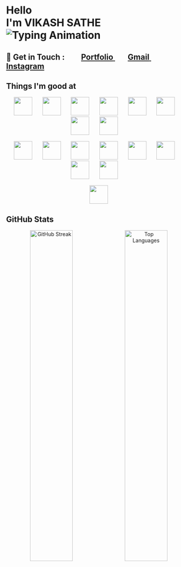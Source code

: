 <!-- Profile Header -->
<h1>
  Hello<br>
  I'm VIKASH SATHE <br>
 <img src="https://readme-typing-svg.demolab.com?font=Roboto&size=35&color=FFE066&vCenter=true&width=450&lines=Full+Stack+Developer;MERN+Stack+Developer;Frontend+Developer;Backend+Developer" alt="Typing Animation" />
</h1>


<h2>💚 Get in Touch : &nbsp;&nbsp;&nbsp;&nbsp;&nbsp;&nbsp;&nbsp;
    <a href="https://vikashsathe-portfolio.netlify.app" target="_blank">
<strong>Portfolio</strong>
  </a>
  &nbsp;&nbsp;&nbsp;&nbsp;&nbsp;&nbsp;
    <a href="mailto:vikashsathe83@gmail.com" target="_blank">
    <strong>Gmail</strong>
  </a>
  &nbsp;&nbsp;&nbsp;&nbsp;&nbsp;&nbsp;
    <a href="https://www.instagram.com/yourusername" target="_blank">
   <strong>Instagram</strong>
  </a>
</h2>

<h2>Things I'm good at </h2>
<p align="center">
  <img src="https://skillicons.dev/icons?i=html" width="50" height="50" />&nbsp;&nbsp;&nbsp;&nbsp;&nbsp;&nbsp;
  <img src="https://skillicons.dev/icons?i=css" width="50" height="50" />&nbsp;&nbsp;&nbsp;&nbsp;&nbsp;&nbsp;
  <img src="https://skillicons.dev/icons?i=javascript" width="50" height="50" />&nbsp;&nbsp;&nbsp;&nbsp;&nbsp;&nbsp;
  <img src="https://skillicons.dev/icons?i=react" width="50" height="50" />&nbsp;&nbsp;&nbsp;&nbsp;&nbsp;&nbsp;
  <img src="https://skillicons.dev/icons?i=nodejs" width="50" height="50" />&nbsp;&nbsp;&nbsp;&nbsp;&nbsp;&nbsp;
  <img src="https://skillicons.dev/icons?i=express" width="50" height="50" />&nbsp;&nbsp;&nbsp;&nbsp;&nbsp;&nbsp;
  <img src="https://skillicons.dev/icons?i=mongodb" width="50" height="50" />&nbsp;&nbsp;&nbsp;&nbsp;&nbsp;&nbsp;
  <img src="https://skillicons.dev/icons?i=tailwind" width="50" height="50" />&nbsp;&nbsp;&nbsp;&nbsp;&nbsp;&nbsp;
</p>

<p align="center">
  <img src="https://skillicons.dev/icons?i=bootstrap" width="50" height="50" />&nbsp;&nbsp;&nbsp;&nbsp;&nbsp;&nbsp;
  <img src="https://skillicons.dev/icons?i=php" width="50" height="50" />&nbsp;&nbsp;&nbsp;&nbsp;&nbsp;&nbsp;
  <img src="https://skillicons.dev/icons?i=java" width="50" height="50" />&nbsp;&nbsp;&nbsp;&nbsp;&nbsp;&nbsp;
  <img src="https://skillicons.dev/icons?i=git" width="50" height="50" />&nbsp;&nbsp;&nbsp;&nbsp;&nbsp;&nbsp;
  <img src="https://skillicons.dev/icons?i=github" width="50" height="50" />&nbsp;&nbsp;&nbsp;&nbsp;&nbsp;&nbsp;
  <img src="https://skillicons.dev/icons?i=materialui" width="50" height="50" />&nbsp;&nbsp;&nbsp;&nbsp;&nbsp;&nbsp;
  <img src="https://skillicons.dev/icons?i=nextjs" width="50" height="50" />&nbsp;&nbsp;&nbsp;&nbsp;&nbsp;&nbsp;
  <img src="https://skillicons.dev/icons?i=vite" width="50" height="50" />&nbsp;&nbsp;&nbsp;&nbsp;&nbsp;&nbsp;
</p>

<p align="center">
  <img src="https://skillicons.dev/icons?i=redux" width="50" height="50" />
</p>

<!-- <p>
  <img src="https://skillicons.dev/icons?i=html,css,javascript,mongodb,express,react,nodejs,tailwind,bootstrap,php,java,git,github,materialui,nextjs,vite,redux" alt="Skills" />
</p> -->

<h2>GitHub Stats</h2> 
<p align="center">
  <img width="48%" src="https://github-readme-streak-stats.herokuapp.com?user=vikashsathe&theme=tokyonight" alt="GitHub Streak" />
  &nbsp;&nbsp;
  <img width="48%" src="https://github-readme-stats.vercel.app/api/top-langs/?username=vikashsathe&layout=compact&theme=tokyonight" alt="Top Languages" />
</p>
